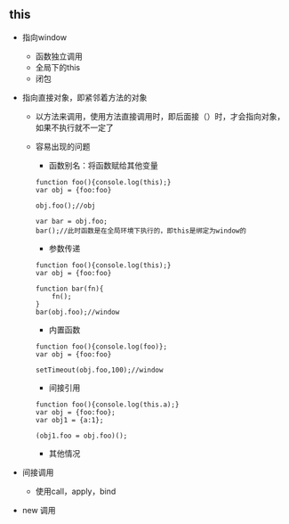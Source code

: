 ## this

* 指向window
  * 函数独立调用
  * 全局下的this
  * 闭包
* 指向直接对象，即紧邻着方法的对象

  * 以方法来调用，使用方法直接调用时，即后面接（）时，才会指向对象，如果不执行就不一定了
  * 容易出现的问题

    * 函数别名：将函数赋给其他变量

    ```
    function foo(){console.log(this);}
    var obj = {foo:foo}

    obj.foo();//obj

    var bar = obj.foo;
    bar();//此时函数是在全局环境下执行的，即this是绑定为window的
    ```

    * 参数传递

    ```
    function foo(){console.log(this);}
    var obj = {foo:foo}

    function bar(fn){
        fn();
    }
    bar(obj.foo);//window
    ```

    * 内置函数

    ```
    function foo(){console.log(foo)};
    var obj = {foo:foo}

    setTimeout(obj.foo,100);//window
    ```

    * 间接引用

    ```
    function foo(){console.log(this.a);}
    var obj = {foo:foo};
    var obj1 = {a:1};

    (obj1.foo = obj.foo)();
    ```

    * 其他情况

* 间接调用

  * 使用call，apply，bind

* new 调用



